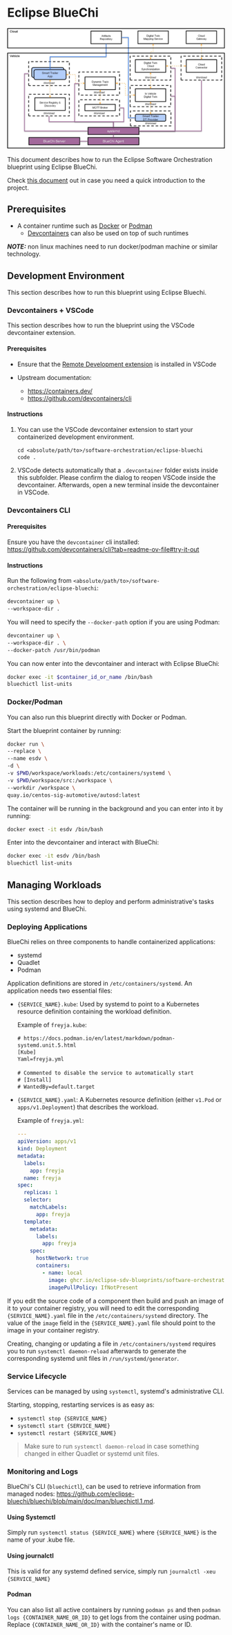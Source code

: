 # Eclipse BlueChi

![Smart trailer blueprint](../docs/diagrams/bluechi_impl.svg)

This document describes how to run the Eclipse Software Orchestration blueprint using Eclipse BlueChi.

Check [this document](./what-is-bluechi.md) out in case you need a quick introduction to the project.

## Prerequisites

* A container runtime such as [Docker](https://docs.docker.com/get-docker/) or [Podman](https://podman.io/docs/installation)
  * [Devcontainers](./https://containers.dev/) can also be used on top of such runtimes

**_NOTE:_** non linux machines need to run docker/podman machine or similar technology.

## Development Environment

This section describes how to run this blueprint using Eclipse Bluechi.

### Devcontainers + VSCode

This section describes how to run the blueprint using the VSCode devcontainer extension.

#### Prerequisites

* Ensure that the [Remote Development extension](https://marketplace.visualstudio.com/items?itemName=ms-vscode-remote.vscode-remote-extensionpack) is installed in VSCode

* Upstream documentation:
  * <https://containers.dev/>
  * https://github.com/devcontainers/cli

#### Instructions

1. You can use the VSCode devcontainer extension to start your containerized development environment.
    ```shell
    cd <absolute/path/to>/software-orchestration/eclipse-bluechi
    code .
    ```

1. VSCode detects automatically that a `.devcontainer` folder exists inside this subfolder. Please confirm the dialog to reopen VSCode inside the devcontainer. Afterwards, open a new terminal inside the devcontainer in VSCode.

### Devcontainers CLI

#### Prerequisites

Ensure you have the `devcontainer` cli installed: https://github.com/devcontainers/cli?tab=readme-ov-file#try-it-out

#### Instructions

Run the following from `<absolute/path/to>/software-orchestration/eclipse-bluechi`:

```sh
devcontainer up \
--workspace-dir .
```

You will need to specify the `--docker-path` option if you are using Podman:

```sh
devcontainer up \
--workspace-dir . \
--docker-patch /usr/bin/podman
```

You can now enter into the devcontainer and interact with Eclipse BlueChi:

```sh
docker exec -it $container_id_or_name /bin/bash
bluechictl list-units
```

### Docker/Podman

You can also run this blueprint directly with Docker or Podman.

Start the blueprint container by running:

```sh
docker run \
--replace \
--name esdv \
-d \
-v $PWD/workspace/workloads:/etc/containers/systemd \
-v $PWD/workspace/src:/workspace \
--workdir /workspace \
quay.io/centos-sig-automotive/autosd:latest
```

The container will be running in the background and you can enter into it by running:

```sh
docker exect -it esdv /bin/bash
```

Enter into the devcontainer and interact with BlueChi:

```sh
docker exec -it esdv /bin/bash
bluechictl list-units
```

## Managing Workloads

This section describes how to deploy and perform administrative's tasks using
systemd and BlueChi.

### Deploying Applications

BlueChi relies on three components to handle containerized applications:

* systemd
* Quadlet
* Podman

Application definitions are stored in `/etc/containers/systemd`. An application
needs two essential files:

* `{SERVICE_NAME}.kube`: Used by systemd to point to a Kubernetes resource definition
  containing the workload definition.

  Example of `freyja.kube`:
    ```kube
    # https://docs.podman.io/en/latest/markdown/podman-systemd.unit.5.html
    [Kube]
    Yaml=freyja.yml

    # Commented to disable the service to automatically start
    # [Install]
    # WantedBy=default.target
    ```
* `{SERVICE_NAME}.yaml`: A Kubernetes resource definition (either `v1.Pod` or
  `apps/v1.Deployment`) that describes the workload.

  Example of `freyja.yml`:
    ```yaml
    ---
    apiVersion: apps/v1
    kind: Deployment
    metadata:
      labels:
        app: freyja
      name: freyja
    spec:
      replicas: 1
      selector:
        matchLabels:
          app: freyja
      template:
        metadata:
          labels:
            app: freyja
        spec:
          hostNetwork: true
          containers:
            - name: local
              image: ghcr.io/eclipse-sdv-blueprints/software-orchestration/eclipse-freyja/local-with-ibeji:0.1.0
              imagePullPolicy: IfNotPresent
    ```

If you edit the source code of a component then build and push an image of it to your container registry, you will need to edit the corresponding `{SERVICE_NAME}.yaml` file in the `/etc/containers/systemd` directory. The value of the `image` field in the `{SERVICE_NAME}.yaml` file should point to the image in your container registry.

Creating, changing or updating a file in `/etc/containers/systemd` requires you to run `systemctl daemon-reload` afterwards to generate the corresponding systemd unit files in
`/run/systemd/generator`.

### Service Lifecycle

Services can be managed by using `systemctl`, systemd's administrative CLI.

Starting, stopping, restarting services is as easy as:

* `systemctl stop {SERVICE_NAME}`
* `systemctl start {SERVICE_NAME}`
* `systemctl restart {SERVICE_NAME}`

> Make sure to run `systemctl daemon-reload` in case something changed in either Quadlet or systemd unit files.

### Monitoring and Logs

BlueChi's CLI (`bluechictl`), can be used to retrieve information from
managed nodes:
<https://github.com/eclipse-bluechi/bluechi/blob/main/doc/man/bluechictl.1.md>.

#### Using Systemctl

Simply run `systemctl status {SERVICE_NAME}` where `{SERVICE_NAME}` is the name of your .kube file.

#### Using journalctl

This is valid for any systemd defined service, simply run `journalctl -xeu {SERVICE_NAME}`

#### Podman

You can also list all active containers by running `podman ps` and then `podman logs {CONTAINER_NAME_OR_ID}` to
get logs from the container using podman. Replace `{CONTAINER_NAME_OR_ID}` with the container's name or ID.

